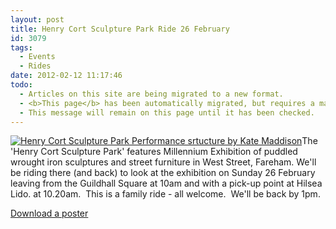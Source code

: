 ```yaml
---
layout: post
title: Henry Cort Sculpture Park Ride 26 February
id: 3079
tags:
  - Events
  - Rides
date: 2012-02-12 11:17:46
todo:
  - Articles on this site are being migrated to a new format.
  - <b>This page</b> has been automatically migrated, but requires a manual check-&amp;-tune to ensure the format and links all work as expected.
  - This message will remain on this page until it has been checked.
---
```


[![Henry Cort Sculpture Park Performance srtucture by Kate Maddison](http://www.pompeybug.co.uk/wp-content/uploads/2012/02/henry-cort-sculpture-park-performancepodium-256x300.jpg "Henry Cort Sculpture Park Performance srtucture by Kate Maddison")](http://www.pompeybug.co.uk/wp-content/uploads/2012/02/henry-cort-sculpture-park-performancepodium.jpg)The 'Henry Cort Sculpture Park' features Millennium Exhibition of puddled wrought iron sculptures and street furniture in West Street, Fareham. We'll be riding there (and back) to look at the exhibition on Sunday 26 February leaving from the Guildhall Square at 10am and with a pick-up point at Hilsea Lido. at 10.20am.  This is a family ride - all welcome.  We'll be back by 1pm.

[Download a poster](http://www.pompeybug.co.uk/wp-content/uploads/2012/02/henry-cort-ride.pdf "Henry Cort Sculpture Park ride poster")